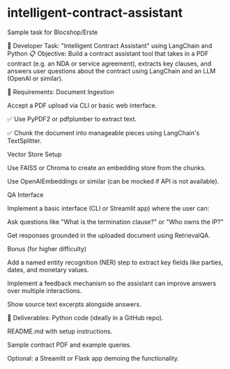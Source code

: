 # intelligent-contract-assistant
Sample task for Blocshop/Erste


🧠 Developer Task: "Intelligent Contract Assistant" using LangChain and Python
📋 Objective:
Build a contract assistant tool that takes in a PDF contract (e.g. an NDA or service agreement), extracts key clauses, and answers user questions about the contract using LangChain and an LLM (OpenAI or similar).

🧱 Requirements:
Document Ingestion

Accept a PDF upload via CLI or basic web interface.

✅ Use PyPDF2 or pdfplumber to extract text.

✅ Chunk the document into manageable pieces using LangChain's TextSplitter.

Vector Store Setup

Use FAISS or Chroma to create an embedding store from the chunks.

Use OpenAIEmbeddings or similar (can be mocked if API is not available).

QA Interface

Implement a basic interface (CLI or Streamlit app) where the user can:

Ask questions like "What is the termination clause?" or "Who owns the IP?"

Get responses grounded in the uploaded document using RetrievalQA.

Bonus (for higher difficulty)

Add a named entity recognition (NER) step to extract key fields like parties, dates, and monetary values.

Implement a feedback mechanism so the assistant can improve answers over multiple interactions.

Show source text excerpts alongside answers.

🎯 Deliverables:
Python code (ideally in a GitHub repo).

README.md with setup instructions.

Sample contract PDF and example queries.

Optional: a Streamlit or Flask app demoing the functionality.
